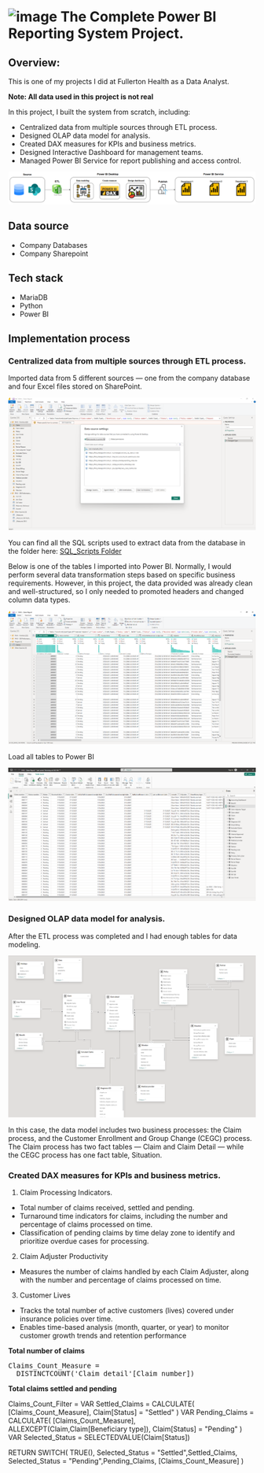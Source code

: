 # <img width="40" height="40" alt="image" src="https://github.com/user-attachments/assets/dceb37ea-2ace-4d95-9b64-20590be3aaaa" /> The Complete Power BI Reporting System Project.

## Overview:

This is one of my projects I did at Fullerton Health as a Data Analyst.

**Note: All data used in this project is not real**

In this project, I built the system from scratch, including:

- Centralized data from multiple sources through ETL process.
- Designed OLAP data model for analysis.
- Created DAX measures for KPIs and business metrics.
- Designed Interactive Dashboard for management teams.
- Managed Power BI Service for report publishing and access control.

![process.png](https://github.com/thanhluan13062000/DA_Project_Document/blob/main/FullertonHealth_Project/Pictures/process.png)

## Data source

- Company Databases
- Company Sharepoint

## Tech stack

- MariaDB
- Python
- Power BI

## Implementation process

### Centralized data from multiple sources through ETL process.

Imported data from 5 different sources — one from the company database and four Excel files stored on SharePoint.

![import_source.png](https://github.com/thanhluan13062000/DA_Project_Document/blob/main/FullertonHealth_Project/Pictures/import_source.png)

You can find all the SQL scripts used to extract data from the database in the folder here: [SQL_Scripts Folder](https://github.com/thanhluan13062000/DA_Project_Document/tree/main/FullertonHealth_Project/SQL_Scripts)

Below is one of the tables I imported into Power BI. Normally, I would perform several data transformation steps based on specific business requirements. However, in this project, the data provided was already clean and well-structured, so I only needed to promoted headers and changed column data types.

![imported_data.png](https://github.com/thanhluan13062000/DA_Project_Document/blob/main/FullertonHealth_Project/Pictures/imported_data.png)

Load all tables to Power BI

![afterETL.png](https://github.com/thanhluan13062000/DA_Project_Document/blob/main/FullertonHealth_Project/Pictures/afterETL.png)

### Designed OLAP data model for analysis.

After the ETL process was completed and I had enough tables for data modeling.

![datamodeling.png](https://github.com/thanhluan13062000/DA_Project_Document/blob/main/FullertonHealth_Project/Pictures/datamodeling.png)

In this case, the data model includes two business processes:
the Claim process, and the Customer Enrollment and Group Change (CEGC) process.
The Claim process has two fact tables — Claim and Claim Detail — while the CEGC process has one fact table, Situation.

### Created DAX measures for KPIs and business metrics.

1. Claim Processing Indicators.

- Total number of claims received, settled and pending.
- Turnaround time indicators for claims, including the number and percentage of claims processed on time.
- Classification of pending claims by time delay zone to identify and prioritize overdue cases for processing.

2. Claim Adjuster Productivity

- Measures the number of claims handled by each Claim Adjuster, along with the number and percentage of claims processed on time.

3. Customer Lives

- Tracks the total number of active customers (lives) covered under insurance policies over time.
- Enables time-based analysis (month, quarter, or year) to monitor customer growth trends and retention performance

**Total number of claims**

<pre>
Claims_Count_Measure = 
  DISTINCTCOUNT('Claim detail'[Claim number])
</pre>

**Total claims settled and pending**

Claims_Count_Filter = 
VAR Settled_Claims =
    CALCULATE(
        [Claims_Count_Measure],
        Claim[Status] = "Settled"
    )
VAR Pending_Claims =
    CALCULATE(
        [Claims_Count_Measure],
        ALLEXCEPT(Claim,Claim[Beneficiary type]),
        Claim[Status] = "Pending"
    )
VAR Selected_Status  =
    SELECTEDVALUE(Claim[Status])

RETURN
    SWITCH(
        TRUE(),
        Selected_Status  = "Settled",Settled_Claims,
        Selected_Status  = "Pending",Pending_Claims,
        [Claims_Count_Measure]
    )
